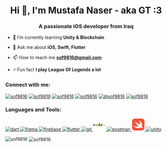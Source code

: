 <h1 align="center">Hi 👋, I'm Mustafa Naser - aka GT :3</h1>
<h3 align="center">A passionate iOS developer from Iraq</h3>

- 🌱 I’m currently learning **Unity & Blockchain**

- 💬 Ask me about **iOS, Swift, Flutter**

- 📫 How to reach me **sof9816@gmail.com**

- ⚡ Fun fact **I play League Of Legends a lot**

<h3 align="left">Connect with me:</h3>
<p align="left">
<a href="https://dev.to/sof9816" target="blank"><img align="center" src="https://cdn.jsdelivr.net/npm/simple-icons@3.0.1/icons/dev-dot-to.svg" alt="sof9816" height="30" width="40" /></a>
<a href="https://fb.com/sof9816" target="blank"><img align="center" src="https://cdn.jsdelivr.net/npm/simple-icons@3.0.1/icons/facebook.svg" alt="sof9816" height="30" width="40" /></a>
<a href="https://instagram.com/sof9816" target="blank"><img align="center" src="https://cdn.jsdelivr.net/npm/simple-icons@3.0.1/icons/instagram.svg" alt="sof9816" height="30" width="40" /></a>
<a href="https://www.behance.net/sof9816" target="blank"><img align="center" src="https://cdn.jsdelivr.net/npm/simple-icons@3.0.1/icons/behance.svg" alt="sof9816" height="30" width="40" /></a>
<a href="https://medium.com/@sof9816" target="blank"><img align="center" src="https://cdn.jsdelivr.net/npm/simple-icons@3.0.1/icons/medium.svg" alt="@sof9816" height="30" width="40" /></a>
<a href="https://www.youtube.com/c/sof9816" target="blank"><img align="center" src="https://cdn.jsdelivr.net/npm/simple-icons@3.0.1/icons/youtube.svg" alt="sof9816" height="30" width="40" /></a>
</p>

<h3 align="left">Languages and Tools:</h3>
<p align="left"> <a href="https://dart.dev" target="_blank"> <img src="https://www.vectorlogo.zone/logos/dartlang/dartlang-icon.svg" alt="dart" width="40" height="40"/> </a> <a href="https://www.figma.com/" target="_blank"> <img src="https://www.vectorlogo.zone/logos/figma/figma-icon.svg" alt="figma" width="40" height="40"/> </a> <a href="https://firebase.google.com/" target="_blank"> <img src="https://www.vectorlogo.zone/logos/firebase/firebase-icon.svg" alt="firebase" width="40" height="40"/> </a> <a href="https://flutter.dev" target="_blank"> <img src="https://www.vectorlogo.zone/logos/flutterio/flutterio-icon.svg" alt="flutter" width="40" height="40"/> </a> <a href="https://git-scm.com/" target="_blank"> <img src="https://www.vectorlogo.zone/logos/git-scm/git-scm-icon.svg" alt="git" width="40" height="40"/> </a> <a href="https://nodejs.org" target="_blank"> <img src="https://raw.githubusercontent.com/devicons/devicon/master/icons/nodejs/nodejs-original-wordmark.svg" alt="nodejs" width="40" height="40"/> </a> <a href="https://postman.com" target="_blank"> <img src="https://www.vectorlogo.zone/logos/getpostman/getpostman-icon.svg" alt="postman" width="40" height="40"/> </a> </a> <a href="https://developer.apple.com/swift/" target="_blank"> <img src="https://raw.githubusercontent.com/devicons/devicon/master/icons/swift/swift-original.svg" alt="swift" width="40" height="40"/> </a> <a href="https://unity.com/" target="_blank"> <img src="https://www.vectorlogo.zone/logos/unity3d/unity3d-icon.svg" alt="unity" width="40" height="40"/> </a> </p>

<p><img align="left" src="https://github-readme-stats.vercel.app/api/top-langs?username=sof9816&show_icons=true&theme=tokyonight&locale=en&layout=compact" alt="sof9816" /></p>

<p>&nbsp;<img align="center" src="https://github-readme-stats.vercel.app/api?username=sof9816&show_icons=true&theme=tokyonight&title_color=ffffff&text_color=ffffff&locale=en" alt="sof9816" /></p>
